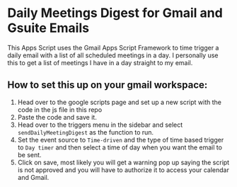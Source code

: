 # Daily Meetings Digest for Gmail and Gsuite Emails 

This Apps Script uses the Gmail Apps Script Framework to time trigger a daily email with a list of all scheduled meetings in a day. I personally use this to get a list of meetings I have in a day straight to my email. 

## How to set this up on your gmail workspace:

1. Head over to the google scripts page and set up a new script with the code in the js file in this repo
2. Paste the code and save it.
3. Head over to the triggers menu in the sidebar and select `sendDailyMeetingDigest` as the function to run.
4. Set the event source to `Time-driven` and the type of time based trigger to `Day timer` and then select a time of day when you want the email to be sent. 
5. Click on save, most likely you will get a warning pop up saying the script is not approved and you will have to authorize it to access your calendar and Gmail.
